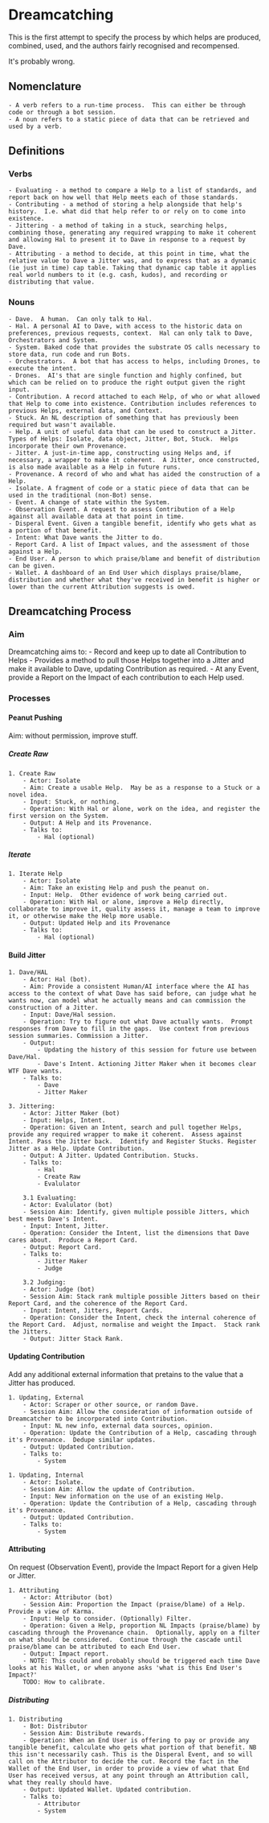 # Dreamcatching

This is the first attempt to specify the process by which helps are produced, combined, used, and the authors fairly recognised and recompensed. 

It's probably wrong.

## Nomenclature 

    - A verb refers to a run-time process.  This can either be through code or through a bot session.
    - A noun refers to a static piece of data that can be retrieved and used by a verb.

## Definitions

### Verbs

    - Evaluating - a method to compare a Help to a list of standards, and report back on how well that Help meets each of those standards.
    - Contributing - a method of storing a help alongside that help's history.  I.e. what did that help refer to or rely on to come into existence. 
    - Jittering - a method of taking in a stuck, searching helps, combining those, generating any required wrapping to make it coherent and allowing Hal to present it to Dave in response to a request by Dave.
    - Attributing - a method to decide, at this point in time, what the relative value to Dave a Jitter was, and to express that as a dynamic (ie just in time) cap table. Taking that dynamic cap table it applies  real world numbers to it (e.g. cash, kudos), and recording or distributing that value.

### Nouns

    - Dave.  A human.  Can only talk to Hal.
    - Hal. A personal AI to Dave, with access to the historic data on preferences, previous requests, context.  Hal can only talk to Dave,  Orchestrators and System.
    - System. Baked code that provides the substrate OS calls necessary to store data, run code and run Bots.
    - Orchestrators.  A bot that has access to helps, including Drones, to execute the intent.
    - Drones.  AI's that are single function and highly confined, but which can be relied on to produce the right output given the right input.
    - Contribution. A record attached to each Help, of who or what allowed that Help to come into existence. Contribution includes references to previous Helps, external data, and Context.
    - Stuck. An NL description of something that has previously been required but wasn't available.
    - Help. A unit of useful data that can be used to construct a Jitter. Types of Helps: Isolate, data object, Jitter, Bot, Stuck.  Helps incorporate their own Provenance.
    - Jitter. A just-in-time app, constructing using Helps and, if necessary, a wrapper to make it coherent.  A Jitter, once constructed, is also made available as a Help in future runs.
    - Provenance. A record of who and what has aided the construction of a Help.
    - Isolate. A fragment of code or a static piece of data that can be used in the traditional (non-Bot) sense. 
    - Event. A change of state within the System.
    - Observation Event. A request to assess Contribution of a Help against all available data at that point in time.
    - Disperal Event. Given a tangible benefit, identify who gets what as a portion of that benefit.
    - Intent: What Dave wants the Jitter to do.
    - Report Card. A list of Impact values, and the assessment of those against a Help.
    - End User. A person to which praise/blame and benefit of distribution can be given.
    - Wallet. A dashboard of an End User which displays praise/blame, distribution and whether what they've received in benefit is higher or lower than the current Attribution suggests is owed.


## Dreamcatching Process

### Aim

Dreamcatching aims to:
    - Record and keep up to date all Contribution to Helps
    - Provides a method to pull those Helps together into a Jitter and make it available to Dave, updating Contribution as required.
    - At any Event, provide a Report on the Impact of each contribution to each Help used.

### Processes

#### Peanut Pushing

Aim: without permission, improve stuff.

##### Create Raw
    
    1. Create Raw
        - Actor: Isolate
        - Aim: Create a usable Help.  May be as a response to a Stuck or a novel idea.
        - Input: Stuck, or nothing.
        - Operation: With Hal or alone, work on the idea, and register the first version on the System.
        - Output: A Help and its Provenance. 
        - Talks to:
            - Hal (optional) 

##### Iterate

    1. Iterate Help
        - Actor: Isolate
        - Aim: Take an existing Help and push the peanut on.
        - Input: Help.  Other evidence of work being carried out.
        - Operation: With Hal or alone, improve a Help directly, collaborate to improve it, quality assess it, manage a team to improve it, or otherwise make the Help more usable.  
        - Output: Updated Help and its Provenance
        - Talks to:
            - Hal (optional) 

#### Build Jitter

    1. Dave/HAL
        - Actor: Hal (bot).
        - Aim: Provide a consistent Human/AI interface where the AI has access to the context of what Dave has said before, can judge what he wants now, can model what he actually means and can commission the construction of a Jitter.
        - Input: Dave/Hal session. 
        - Operation: Try to figure out what Dave actually wants.  Prompt responses from Dave to fill in the gaps.  Use context from previous session summaries. Commission a Jitter. 
        - Output: 
            - Updating the history of this session for future use between Dave/Hal.
            - Dave's Intent. Actioning Jitter Maker when it becomes clear WTF Dave wants.
        - Talks to:
            - Dave
            - Jitter Maker

    3. Jittering:
        - Actor: Jitter Maker (bot)
        - Input: Helps, Intent.
        - Operation: Given an Intent, search and pull together Helps, provide any required wrapper to make it coherent.  Assess against Intent. Pass the Jitter back.  Identify and Register Stucks. Register Jitter as a Help. Update Contribution.
        - Output: A Jitter. Updated Contribution. Stucks. 
        - Talks to:
            - Hal
            - Create Raw
            - Evalulator

        3.1 Evaluating:
        - Actor: Evalulator (bot)
        - Session Aim: Identify, given multiple possible Jitters, which best meets Dave's Intent.
        - Input: Intent, Jitter.
        - Operation: Consider the Intent, list the dimensions that Dave cares about.  Produce a Report Card.
        - Output: Report Card.
        - Talks to:
            - Jitter Maker
            - Judge

        3.2 Judging:
        - Actor: Judge (bot)
        - Session Aim: Stack rank multiple possible Jitters based on their Report Card, and the coherence of the Report Card.
        - Input: Intent, Jitters, Report Cards.
        - Operation: Consider the Intent, check the internal coherence of the Report Card.  Adjust, normalise and weight the Impact.  Stack rank the Jitters.
        - Output: Jitter Stack Rank.

#### Updating Contribution

Add any additional external information that pretains to the value that a Jitter has produced.

    1. Updating, External
        - Actor: Scraper or other source, or random Dave.
        - Session Aim: Allow the consideration of information outside of Dreamcatcher to be incorporated into Contribution.
        - Input: NL new info, external data sources, opinion.
        - Operation: Update the Contribution of a Help, cascading through it's Provenance.  Dedupe similar updates.
        - Output: Updated Contribution.
        - Talks to:
            - System

    1. Updating, Internal
        - Actor: Isolate. 
        - Session Aim: Allow the update of Contribution.
        - Input: New information on the use of an existing Help.
        - Operation: Update the Contribution of a Help, cascading through it's Provenance.
        - Output: Updated Contribution.
        - Talks to:
            - System

#### Attributing

On request (Observation Event), provide the Impact Report for a given Help or Jitter.

    1. Attributing
        - Actor: Attributor (bot)
        - Session Aim: Proportion the Impact (praise/blame) of a Help.  Provide a view of Karma.
        - Input: Help to consider. (Optionally) Filter.
        - Operation: Given a Help, proportion NL Impacts (praise/blame) by cascading through the Provenance chain.  Optionally, apply on a filter on what should be considered.  Continue through the cascade until praise/blame can be attributed to each End User.
        - Output: Impact report.
        - NOTE: This could and probably should be triggered each time Dave looks at his Wallet, or when anyone asks 'what is this End User's Impact?'
        TODO: How to calibrate.

##### Distributing

    1. Distributing
        - Bot: Distributor
        - Session Aim: Distribute rewards.
        - Operation: When an End User is offering to pay or provide any tangible benefit, calculate who gets what portion of that benefit. NB this isn't necessarily cash. This is the Disperal Event, and so will call on the Attributor to decide the cut. Record the fact in the Wallet of the End User, in order to provide a view of what that End User has received versus, at any point through an Attribution call, what they really should have.
        - Output: Updated Wallet. Updated contribution.
        - Talks to:
            - Attributor
            - System

